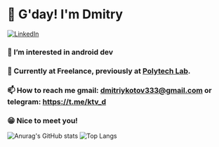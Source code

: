 # 👋 G'day! I'm Dmitry
<p align="left">
<a href="https://www.linkedin.com/in/timoliver-au/">
<img src="https://img.shields.io/badge/-LinkedIn-%233781da" alt="LinkedIn"/></a> 
<!--<a href="https://www.linkedin.com/in/dmitry-kotov-509a0a213/">
<img src="https://img.shields.io/badge/-Dribbble-%23ff5798" alt="Dribbble"/></a> 
<a href="https://www.twitter.com/TimOliverAU">
<img src="https://img.shields.io/badge/-Twitter-%231DA1F2" alt="Twitter" /></a> 
<a href="https://www.youtube.com/timXD">
<img src="https://img.shields.io/badge/-YouTube-%23FF0000" alt="YouTube" /></a> 
<a href="https://www.instagram.com/timoliver">
<img src="https://img.shields.io/badge/-Instagram-%23eb13a5" alt="Instagram" /></a> 
<a href="https://www.twitch.tv/timXD">
<img src="https://img.shields.io/badge/-Twitch-%239146FF" alt="Twitch" /></a> 
</p>-->
<img src="https://komarev.com/ghpvc/?username=dmitriykotov33&style=flat-square&color=blue" alt=""/> 

### 👀 I’m interested in android dev
### 🚗 Currently at Freelance, previously at [Polytech Lab](http://testeyetracing.zzz.com.ua/).
### 📫 How to reach me gmail: dmitriykotov333@gmail.com or telegram: https://t.me/ktv_d
### 😁 Nice to meet you!

![Anurag's GitHub stats](https://github-readme-stats.vercel.app/api?username=dmitriykotov333&show_icons=true)
![Top Langs](https://github-readme-stats.vercel.app/api/top-langs/?username=dmitriykotov333&langs_count=8)

<!---
dmitriykotov333/dmitriykotov333 is a ✨ special ✨ repository because its `README.md` (this file) appears on your GitHub profile.
You can click the Preview link to take a look at your changes.
--->
